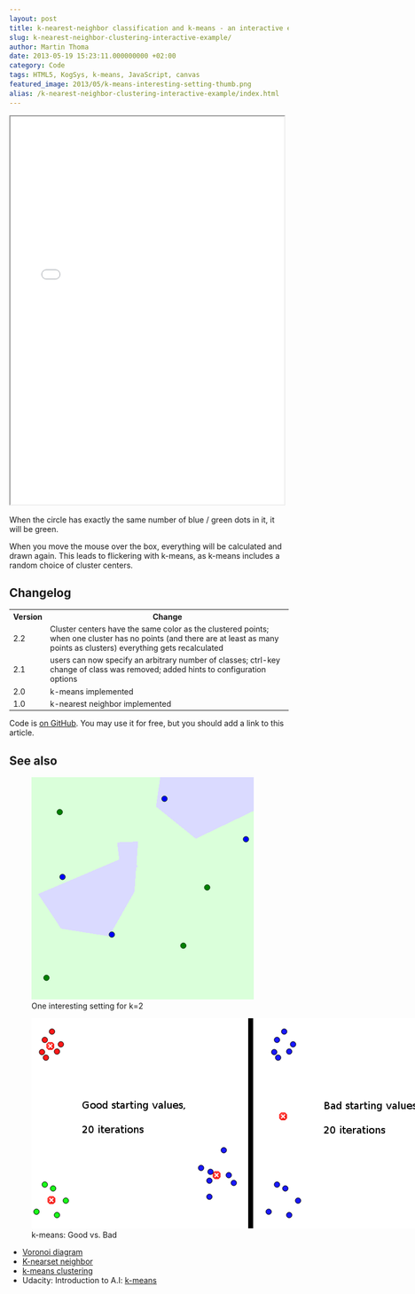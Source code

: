 ```yaml
---
layout: post
title: k-nearest-neighbor classification and k-means - an interactive example
slug: k-nearest-neighbor-clustering-interactive-example/
author: Martin Thoma
date: 2013-05-19 15:23:11.000000000 +02:00
category: Code
tags: HTML5, KogSys, k-means, JavaScript, canvas
featured_image: 2013/05/k-means-interesting-setting-thumb.png
alias: /k-nearest-neighbor-clustering-interactive-example/index.html
---
```

<iframe src="../html5/clustering/clustering.htm" width="98%" height="700px"></iframe>

When the circle has exactly the same number of blue / green dots in it, it will
be green.

When you move the mouse over the box, everything will be calculated and drawn
again. This leads to flickering with k-means, as k-means includes a random
choice of cluster centers.

<h2>Changelog</h2>
<table>
  <tr>
    <th>Version</th>
    <th>Change</th>
  </tr>
  <tr>
    <td><span class="hint" title="974b52110126bfd7169622c7041506f56beae1cf">2.2</span></td>
    <td>Cluster centers have the same color as the clustered points; when one cluster has no points (and there are at least as many points as clusters) everything gets recalculated</td>
  </tr>
  <tr>
    <td><span class="hint" title="1c37b0a860a419668e54c3c6c6189148485d3ea5">2.1</span></td>
    <td>users can now specify an arbitrary number of classes; ctrl-key change of class was removed; added hints to configuration options</td>
  </tr>
  <tr>
    <td><span class="hint" title="4ed5997089...">2.0</span></td>
    <td>k-means implemented</td>
  </tr>
  <tr>
    <td>1.0</td>
    <td>k-nearest neighbor implemented</td>
  </tr>
</table>

Code is <a href="https://github.com/MartinThoma/algorithms/tree/master/k-nearest-neighbor">on GitHub</a>.
You may use it for free, but you should add a link to this article.

<h2>See also</h2>

<figure class="aligncenter">
            <a href="../images/2013/05/k-nearest-neighbor-interesting-setting.png"><img src="../images/2013/05/k-nearest-neighbor-interesting-setting.png" alt="One interesting setting for k=2" style="max-width:401px;max-height:401px" class="size-full wp-image-66811"/></a>
            <figcaption class="text-center">One interesting setting for k=2</figcaption>
        </figure>

<figure class="aligncenter">
            <a href="../images/2013/05/k-means-good-vs-bad.png"><img src="../images/2013/05/k-means-good-vs-bad.png" alt="k-means: Good vs. Bad" style="max-width:800px;max-height:379px" class="size-full wp-image-67701"/></a>
            <figcaption class="text-center">k-means: Good vs. Bad</figcaption>
        </figure>

<ul>
  <li><a href="http://en.wikipedia.org/wiki/Voronoi_diagram">Voronoi diagram</a></li>
  <li><a href="http://en.wikipedia.org/wiki/K-nearest_neighbors_algorithm">K-nearset neighbor</a></li>
  <li><a href="http://en.wikipedia.org/wiki/K-means_clustering">k-means clustering</a></li>
  <li>Udacity: Introduction to A.I: <a href="https://www.youtube.com/watch?v=zaKjh2N8jN4">k-means</a></li>
</ul>
